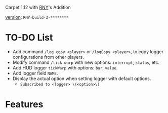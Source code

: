 Carpet 1.12 with [RNY](https://github.com/Rainyaphthyl)'s Addition

[version](src/carpet/CarpetSettings.java): `RNY-build-3-********`

# TO-DO List

- Add command `/log copy <player>` or `/logCopy <player>`, to copy logger configurations from other players.
- Modify command `/tick warp` with new options: `interrupt`, `status`, etc.
- Add HUD logger `tickWarp` with options: `bar`, `value`.
- Add logger field `NAME`.
- Display the actual option when setting logger with default options.
  - `Subscribed to <logger> \(<option>\)`

# Features
